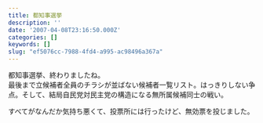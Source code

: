 ```yaml
---
title: 都知事選挙
description: ''
date: '2007-04-08T23:16:50.000Z'
categories: []
keywords: []
slug: "ef5076cc-7988-4fd4-a995-ac98496a367a"
---
```

都知事選挙、終わりましたね。  
最後まで立候補者全員のチラシが並ばない候補者一覧リスト。はっきりしない争点。そして、結局自民党対民主党の構造になる無所属候補同士の戦い。

すべてがなんだか気持ち悪くて、投票所には行ったけど、無効票を投じました。